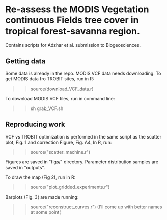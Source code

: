 # Re-assess the MODIS Vegetation continuous Fields tree cover in tropical forest-savanna region.

Contains scripts for Adzhar et al. submission to Biogeosciences.

## Getting data
Some data is already in the repo. MODIS VCF data needs downloading. To get MODIS data fro TROBIT sites, run in R:
>> source(download_VCF_data.r)

To download MODIS VCF tiles, run in command line:
>> sh grab_VCF.sh

## Reproducing work

VCF vs TROBIT optimization is performed in the same script as the scatter plot, Fig. 1 and correction Figure, Fig. A4, In R, run:
>> source("scatter_machine.r")

Figures are saved in "figs/" directory. Parameter distribution samples are saved in "outputs".

To draw the map (Fig 2), run in R:
>> source("plot_gridded_experiments.r")

Barplots (FIg. 3( are made running:
>> source("reconstruct_curves.r")
(I'll come up with better names at some point(

